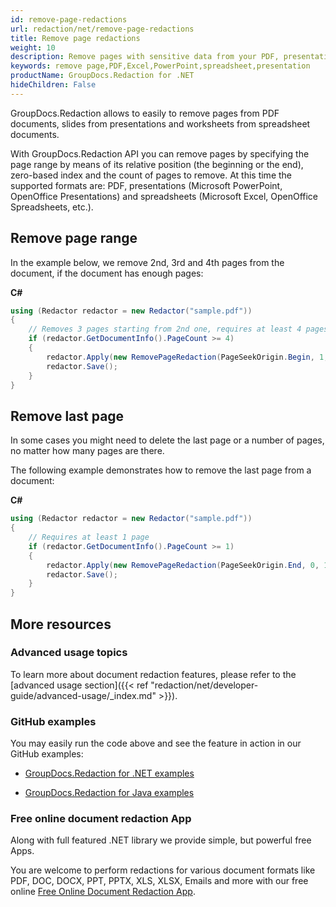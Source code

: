 ```yaml
---
id: remove-page-redactions
url: redaction/net/remove-page-redactions
title: Remove page redactions
weight: 10
description: Remove pages with sensitive data from your PDF, presentation and spreadsheet documents.
keywords: remove page,PDF,Excel,PowerPoint,spreadsheet,presentation
productName: GroupDocs.Redaction for .NET
hideChildren: False
---
```


GroupDocs.Redaction allows to easily to remove pages from PDF documents, slides from presentations and worksheets from spreadsheet documents. 

With GroupDocs.Redaction API you can remove pages by specifying the page range by means of its relative position (the beginning or the end), zero-based index and the count of pages to remove. At this time the supported formats are: PDF, presentations (Microsoft PowerPoint, OpenOffice Presentations) and spreadsheets (Microsoft Excel, OpenOffice Spreadsheets, etc.).

## Remove page range

In the example below, we remove 2nd, 3rd and 4th pages from the document, if the document has enough pages:

**C#**

```csharp
using (Redactor redactor = new Redactor("sample.pdf"))
{
    // Removes 3 pages starting from 2nd one, requires at least 4 pages
    if (redactor.GetDocumentInfo().PageCount >= 4)
    {
        redactor.Apply(new RemovePageRedaction(PageSeekOrigin.Begin, 1, 3));
        redactor.Save();
    }
}
```

## Remove last page

In some cases you might need to delete the last page or a number of pages, no matter how many pages are there.

The following example demonstrates how to remove the last page from a document:

**C#**

```csharp
using (Redactor redactor = new Redactor("sample.pdf"))
{
    // Requires at least 1 page
    if (redactor.GetDocumentInfo().PageCount >= 1)
    {
        redactor.Apply(new RemovePageRedaction(PageSeekOrigin.End, 0, 1));
        redactor.Save();
    }
}
```

## More resources

### Advanced usage topics

To learn more about document redaction features, please refer to the [advanced usage section]({{< ref "redaction/net/developer-guide/advanced-usage/_index.md" >}}).

### GitHub examples

You may easily run the code above and see the feature in action in our GitHub examples:

*   [GroupDocs.Redaction for .NET examples](https://github.com/groupdocs-redaction/GroupDocs.Redaction-for-.NET)
    
*   [GroupDocs.Redaction for Java examples](https://github.com/groupdocs-redaction/GroupDocs.Redaction-for-Java)
    

### Free online document redaction App

Along with full featured .NET library we provide simple, but powerful free Apps.

You are welcome to perform redactions for various document formats like PDF, DOC, DOCX, PPT, PPTX, XLS, XLSX, Emails and more with our free online [Free Online Document Redaction App](https://products.groupdocs.app/redaction).

